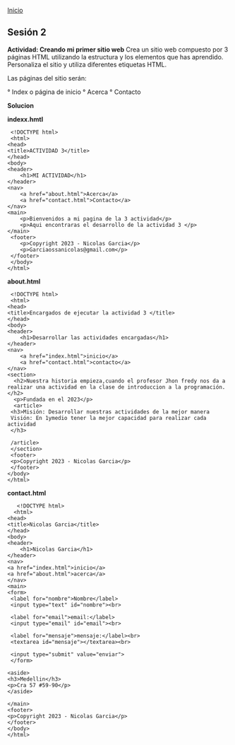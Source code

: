 <!-- No borrar o modificar -->
[Inicio](./index.md)

## Sesión 2


<!-- Su documentación aquí -->

**Actividad: Creando mi primer sitio web**
Crea un sitio web compuesto por 3 páginas HTML utilizando la estructura y los elementos que has aprendido. Personaliza el sitio y utiliza diferentes etiquetas HTML.

Las páginas del sitio serán:

° Index o página de inicio
° Acerca
° Contacto

**Solucion**

**indexx.hmtl**

     <!DOCTYPE html>
     <html>
    <head>
    <title>ACTIVIDAD 3</title>
    </head>
    <body>
    <header>
        <h1>MI ACTIVIDAD</h1>
    </header>
    <nav>
        <a href="about.html">Acerca</a>
        <a href="contact.html">Contacto</a>
    </nav>
    <main>
        <p>Bienvenidos a mi pagina de la 3 actividad</p>
        <p>Aqui encontraras el desarrollo de la actividad 3 </p>
    </main>
     <footer>
        <p>Copyright 2023 - Nicolas Garcia</p>
        <p>Garciaossanicolas@gmail.com</p>
     </footer>
     </body>
    </html>
 
**about.html**

     <!DOCTYPE html>
     <html>
    <head>
    <title>Encargados de ejecutar la actividad 3 </title>
    </head>
    <body>
    <header>
        <h1>Desarrollar las actividades encargadas</h1>
    </header>
    <nav>
        <a href="index.html">inicio</a>
        <a href="contact.html">contacto</a>
    </nav>
    <section>
      <h2>Nuestra historia empieza,cuando el profesor Jhon fredy nos da a realizar una actividad en la clase de introduccion a la programación. </h2>
      <p>Fundada en el 2023</p>
      <article>
     <h3>Misión: Desarrollar nuestras actividades de la mejor manera
     Visión: En 1ymedio tener la mejor capacidad para realizar cada actividad 
     </h3>

     /article>
     </section>
     <footer>
     <p>Copyright 2023 - Nicolas Garcia</p>
     </footer>
    </body>
    </html>

**contact.html**

       <!DOCTYPE html>
      <html>
    <head>
    <title>Nicolas Garcia</title>
    </head>
    <body>
    <header>
        <h1>Nicolas Garcia</h1>
    </header>
    <nav>
    <a href="index.html">inicio</a>
    <a href="about.html">acerca</a>
    </nav>
    <main>
    <form>
     <label for="nombre">Nombre</label>
     <input type="text" id="nombre"><br>

     <label for="email">email:</label>
     <input type="email" id="email"><br>

     <label for="mensaje">mensaje:</label><br>
     <textarea id="mensaje"></textarea><br>

     <input type="submit" value="enviar">
     </form>

    <aside>
    <h3>Medellin</h3>
    <p>Cra 57 #59-90</p>
    </aside>

    </main>
    <footer>
    <p>Copyright 2023 - Nicolas Garcia</p>
    </footer>  
    </body>
    </html>



